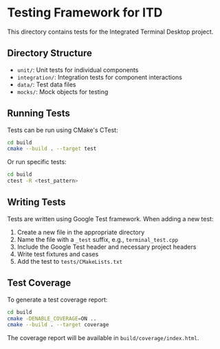 # Testing Framework for ITD

This directory contains tests for the Integrated Terminal Desktop project.

## Directory Structure

- `unit/`: Unit tests for individual components
- `integration/`: Integration tests for component interactions
- `data/`: Test data files
- `mocks/`: Mock objects for testing

## Running Tests

Tests can be run using CMake's CTest:

```bash
cd build
cmake --build . --target test
```

Or run specific tests:

```bash
cd build
ctest -R <test_pattern>
```

## Writing Tests

Tests are written using Google Test framework. When adding a new test:

1. Create a new file in the appropriate directory
2. Name the file with a `_test` suffix, e.g., `terminal_test.cpp`
3. Include the Google Test header and necessary project headers
4. Write test fixtures and cases
5. Add the test to `tests/CMakeLists.txt`

## Test Coverage

To generate a test coverage report:

```bash
cd build
cmake -DENABLE_COVERAGE=ON ..
cmake --build . --target coverage
```

The coverage report will be available in `build/coverage/index.html`.
